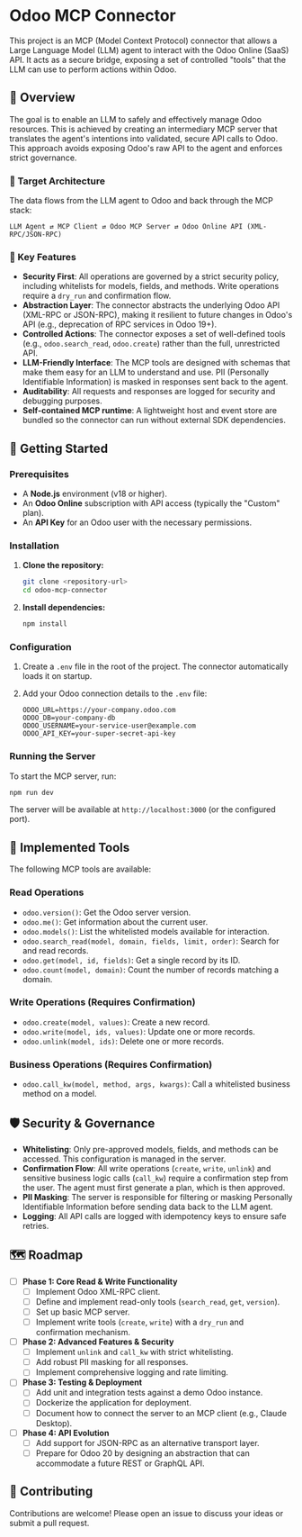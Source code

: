 # Odoo MCP Connector

This project is an MCP (Model Context Protocol) connector that allows a Large Language Model (LLM) agent to interact with the Odoo Online (SaaS) API. It acts as a secure bridge, exposing a set of controlled "tools" that the LLM can use to perform actions within Odoo.

## 📝 Overview

The goal is to enable an LLM to safely and effectively manage Odoo resources. This is achieved by creating an intermediary MCP server that translates the agent's intentions into validated, secure API calls to Odoo. This approach avoids exposing Odoo's raw API to the agent and enforces strict governance.

### 🎯 Target Architecture

The data flows from the LLM agent to Odoo and back through the MCP stack:

`LLM Agent ⇄ MCP Client ⇄ Odoo MCP Server ⇄ Odoo Online API (XML-RPC/JSON-RPC)`

### 🔑 Key Features

- **Security First**: All operations are governed by a strict security policy, including whitelists for models, fields, and methods. Write operations require a `dry_run` and confirmation flow.
- **Abstraction Layer**: The connector abstracts the underlying Odoo API (XML-RPC or JSON-RPC), making it resilient to future changes in Odoo's API (e.g., deprecation of RPC services in Odoo 19+).
- **Controlled Actions**: The connector exposes a set of well-defined tools (e.g., `odoo.search_read`, `odoo.create`) rather than the full, unrestricted API.
- **LLM-Friendly Interface**: The MCP tools are designed with schemas that make them easy for an LLM to understand and use. PII (Personally Identifiable Information) is masked in responses sent back to the agent.
- **Auditability**: All requests and responses are logged for security and debugging purposes.
- **Self-contained MCP runtime**: A lightweight host and event store are bundled so the connector can run without external SDK dependencies.

## 🚀 Getting Started

### Prerequisites

- A **Node.js** environment (v18 or higher).
- An **Odoo Online** subscription with API access (typically the "Custom" plan).
- An **API Key** for an Odoo user with the necessary permissions.

### Installation

1.  **Clone the repository:**
    ```bash
    git clone <repository-url>
    cd odoo-mcp-connector
    ```
2.  **Install dependencies:**
    ```bash
    npm install
    ```

### Configuration

1.  Create a `.env` file in the root of the project. The connector automatically loads it on startup.
2.  Add your Odoo connection details to the `.env` file:

    ```env
    ODOO_URL=https://your-company.odoo.com
    ODOO_DB=your-company-db
    ODOO_USERNAME=your-service-user@example.com
    ODOO_API_KEY=your-super-secret-api-key
    ```

### Running the Server

To start the MCP server, run:

```bash
npm run dev
```

The server will be available at `http://localhost:3000` (or the configured port).

## 🧰 Implemented Tools

The following MCP tools are available:

### Read Operations

- `odoo.version()`: Get the Odoo server version.
- `odoo.me()`: Get information about the current user.
- `odoo.models()`: List the whitelisted models available for interaction.
- `odoo.search_read(model, domain, fields, limit, order)`: Search for and read records.
- `odoo.get(model, id, fields)`: Get a single record by its ID.
- `odoo.count(model, domain)`: Count the number of records matching a domain.

### Write Operations (Requires Confirmation)

- `odoo.create(model, values)`: Create a new record.
- `odoo.write(model, ids, values)`: Update one or more records.
- `odoo.unlink(model, ids)`: Delete one or more records.

### Business Operations (Requires Confirmation)

- `odoo.call_kw(model, method, args, kwargs)`: Call a whitelisted business method on a model.

## 🛡️ Security & Governance

- **Whitelisting**: Only pre-approved models, fields, and methods can be accessed. This configuration is managed in the server.
- **Confirmation Flow**: All write operations (`create`, `write`, `unlink`) and sensitive business logic calls (`call_kw`) require a confirmation step from the user. The agent must first generate a plan, which is then approved.
- **PII Masking**: The server is responsible for filtering or masking Personally Identifiable Information before sending data back to the LLM agent.
- **Logging**: All API calls are logged with idempotency keys to ensure safe retries.

## 🗺️ Roadmap

- [ ] **Phase 1: Core Read & Write Functionality**
    - [ ] Implement Odoo XML-RPC client.
    - [ ] Define and implement read-only tools (`search_read`, `get`, `version`).
    - [ ] Set up basic MCP server.
    - [ ] Implement write tools (`create`, `write`) with a `dry_run` and confirmation mechanism.
- [ ] **Phase 2: Advanced Features & Security**
    - [ ] Implement `unlink` and `call_kw` with strict whitelisting.
    - [ ] Add robust PII masking for all responses.
    - [ ] Implement comprehensive logging and rate limiting.
- [ ] **Phase 3: Testing & Deployment**
    - [ ] Add unit and integration tests against a demo Odoo instance.
    - [ ] Dockerize the application for deployment.
    - [ ] Document how to connect the server to an MCP client (e.g., Claude Desktop).
- [ ] **Phase 4: API Evolution**
    - [ ] Add support for JSON-RPC as an alternative transport layer.
    - [ ] Prepare for Odoo 20 by designing an abstraction that can accommodate a future REST or GraphQL API.

## 🤝 Contributing

Contributions are welcome! Please open an issue to discuss your ideas or submit a pull request.
